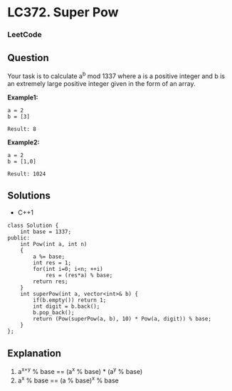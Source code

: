 # LC372. Super Pow

### LeetCode

## Question

Your task is to calculate a<sup>b</sup> mod 1337 where a is a positive integer and b is an extremely large positive integer given in the form of an array.

**Example1:**
```
a = 2
b = [3]

Result: 8
```

**Example2:**

```
a = 2
b = [1,0]

Result: 1024
```

## Solutions

* C++1
```
class Solution {
    int base = 1337;
public:
    int Pow(int a, int n)
    {
        a %= base;
        int res = 1;
        for(int i=0; i<n; ++i)
            res = (res*a) % base;
        return res;
    }
    int superPow(int a, vector<int>& b) {
        if(b.empty()) return 1;
        int digit = b.back();
        b.pop_back();
        return (Pow(superPow(a, b), 10) * Pow(a, digit)) % base;
    }
};
```

## Explanation

1. a<sup>x+y</sup> % base == (a<sup>x</sup> % base) * (a<sup>y</sup> % base)
2. a<sup>x</sup> % base == (a % base)<sup>x</sup> % base 





